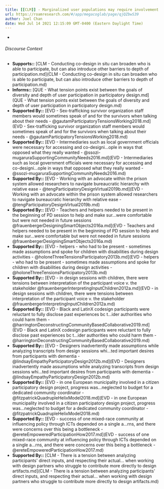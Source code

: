 ```yaml
---
title: [[CLM]] - Marginalized user populations may require involvement of extra stakeholders who may complicate hearing the users' voices
url: https://roamresearch.com/#/app/megacoglab/page/qjQZbwS39
author: Joel Chan
date: Wed Jul 14 2021 12:15:09 GMT-0400 (Eastern Daylight Time)
---
```


- 

###### Discourse Context

- **Supports::** [CLM - Conducting co-design in situ can broaden who is able to participate, but can also introduce other barriers to depth of participation.md](CLM - Conducting co-design in situ can broaden who is able to participate, but can also introduce other barriers to depth of participation.md)
- **Informs::** [QUE - What tension points exist between the goals of diversity and depth of user participation in participatory design.md](QUE - What tension points exist between the goals of diversity and depth of user participation in participatory design.md)
- **Supported By::** [EVD - Sex-trafficking survivor organization staff members would sometimes speak of and for the survivors when talking about their needs - @gautamParticipatoryTensionsWorking2018.md](EVD - Sex-trafficking survivor organization staff members would sometimes speak of and for the survivors when talking about their needs - @gautamParticipatoryTensionsWorking2018.md)
- **Supported By::** [EVD - Intermediaries such as local government officials were necessary for accessing and co-designi...ople in ways that opposed what they really wanted - @ssozi-mugaruraSupportingCommunityNeeds2016.md](EVD - Intermediaries such as local government officials were necessary for accessing and co-designi...ople in ways that opposed what they really wanted - @ssozi-mugaruraSupportingCommunityNeeds2016.md)
- **Supported By::** [EVD - Working with an advocate within the prison system allowed researchers to navigate bureaucratic hierarchy with relative ease - @tengParticipatoryDesignVirtual2019b.md](EVD - Working with an advocate within the prison system allowed researchers to navigate bureaucratic hierarchy with relative ease - @tengParticipatoryDesignVirtual2019b.md)
- **Supported By::** [EVD - Teachers and helpers needed to be present in the beginning of PD session to help and make sur...were comfortable but were not needed in future sessions @frauenbergerDesigningSmartObjects2016a.md](EVD - Teachers and helpers needed to be present in the beginning of PD session to help and make sur...were comfortable but were not needed in future sessions @frauenbergerDesigningSmartObjects2016a.md)
- **Supported By::** [EVD - helpers - who had to be present - sometimes made assumptions and spoke for children with disabilities during design activities - @holoneThreeTensionsParticipatory2013b.md](EVD - helpers - who had to be present - sometimes made assumptions and spoke for children with disabilities during design activities - @holoneThreeTensionsParticipatory2013b.md)
- **Supported By::** [EVD - in design sessions with children, there were tensions between interpretation of the participant voice v. the stakeholder @frauenbergerInterpretingInputChildren2012a.md](EVD - in design sessions with children, there were tensions between interpretation of the participant voice v. the stakeholder @frauenbergerInterpretingInputChildren2012a.md)
- **Supported By::** [EVD - Black and LatinX codesign participants were reluctant to fully disclose past experiences bc t...ider authorities who could harm them - @harringtonDeconstructingCommunityBasedCollaborative2019.md](EVD - Black and LatinX codesign participants were reluctant to fully disclose past experiences bc t...ider authorities who could harm them - @harringtonDeconstructingCommunityBasedCollaborative2019.md)
- **Supported By::** [EVD - Designers inadvertently made assumptions while analyzing transcripts from design sessions whi...ted important desires from participants with dementia - @lindsayEmpathyParticipatoryDesign2012b.md](EVD - Designers inadvertently made assumptions while analyzing transcripts from design sessions whi...ted important desires from participants with dementia - @lindsayEmpathyParticipatoryDesign2012b.md)
- **Supported By::** [EVD - in one European municipality involved in a citizen participatory design project, progress was...neglected to budget for a dedicated community coordinator - @fitzpatrickQuadrupleHelixModel2018.md](EVD - in one European municipality involved in a citizen participatory design project, progress was...neglected to budget for a dedicated community coordinator - @fitzpatrickQuadrupleHelixModel2018.md)
- **Supported By::** [EVD - success of one mixed-race community at influencing policy through ICTs depended on a single a...rns, and there were concerns over this being a bottleneck - @ereteEmpoweredParticipationHow2017.md](EVD - success of one mixed-race community at influencing policy through ICTs depended on a single a...rns, and there were concerns over this being a bottleneck - @ereteEmpoweredParticipationHow2017.md)
- **Supported By::** [CLM - There is a tension between analyzing participants' direct inputs, and respecting their actual... when working with design partners who struggle to contribute more directly to design artifacts.md](CLM - There is a tension between analyzing participants' direct inputs, and respecting their actual... when working with design partners who struggle to contribute more directly to design artifacts.md)

